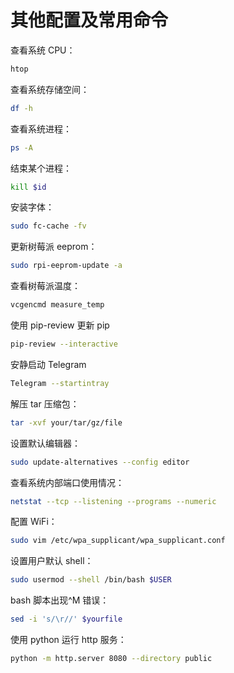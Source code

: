 # 其他配置及常用命令

查看系统 CPU：

```bash
htop
```

查看系统存储空间：

```bash
df -h
```

查看系统进程：

```bash
ps -A
```

结束某个进程：

```bash
kill $id
```

安装字体：

```bash
sudo fc-cache -fv
```

更新树莓派 eeprom：

```bash
sudo rpi-eeprom-update -a
```

查看树莓派温度：

```bash
vcgencmd measure_temp
```

使用 pip-review 更新 pip

```bash
pip-review --interactive
```

安静启动 Telegram

```bash
Telegram --startintray
```

解压 tar 压缩包：

```bash
tar -xvf your/tar/gz/file
```

设置默认编辑器：

```bash
sudo update-alternatives --config editor
```

查看系统内部端口使用情况：

```bash
netstat --tcp --listening --programs --numeric
```

配置 WiFi：

```bash
sudo vim /etc/wpa_supplicant/wpa_supplicant.conf
```

设置用户默认 shell：

```bash
sudo usermod --shell /bin/bash $USER
```

bash 脚本出现^M 错误：

```bash
sed -i 's/\r//' $yourfile
```

使用 python 运行 http 服务：

```bash
python -m http.server 8080 --directory public
```
